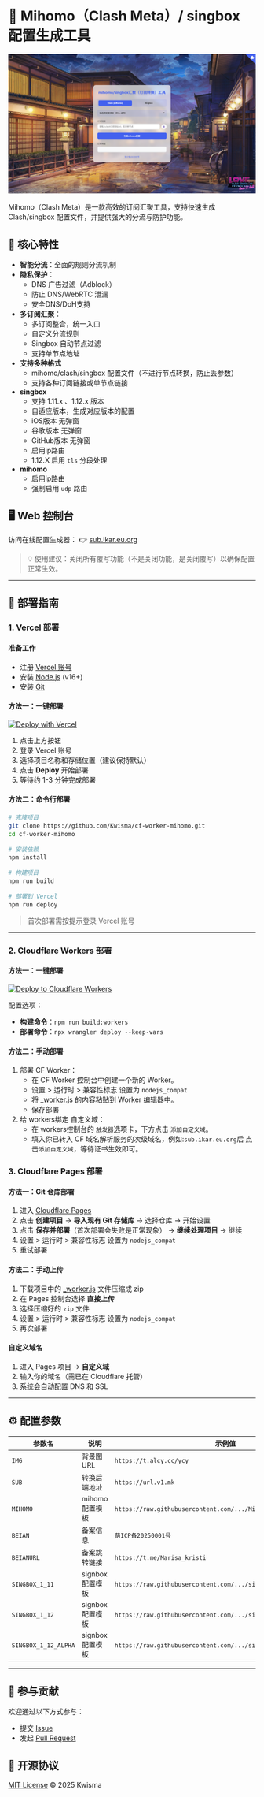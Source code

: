 # 🧰 Mihomo（Clash Meta）/ singbox 配置生成工具

![Mihomo Logo](./icon/icon.png)

Mihomo（Clash Meta）是一款高效的订阅汇聚工具，支持快速生成 Clash/singbox 配置文件，并提供强大的分流与防护功能。

## 🌟 核心特性
- **智能分流**：全面的规则分流机制
- **隐私保护**：
  - DNS 广告过滤（Adblock）
  - 防止 DNS/WebRTC 泄漏
  - 安全DNS/DoH支持
- **多订阅汇聚**：
  - 多订阅整合，统一入口
  - 自定义分流规则
  - Singbox 自动节点过滤
  - 支持单节点地址
- **支持多种格式**
  - mihomo/clash/singbox 配置文件（不进行节点转换，防止丢参数）
  - 支持各种订阅链接或单节点链接
- **singbox**
  - 支持 1.11.x 、1.12.x 版本
  - 自适应版本，生成对应版本的配置
  - iOS版本 无弹窗
  - 谷歌版本 无弹窗
  - GitHub版本 无弹窗
  - 启用ip路由
  - 1.12.X 启用 `tls` 分段处理
- **mihomo**
  - 启用ip路由
  - 强制启用 `udp` 路由

## 🖥 Web 控制台
访问在线配置生成器：
👉 [sub.ikar.eu.org](https://sub.ikar.eu.org)

> 💡 使用建议：关闭所有覆写功能（不是关闭功能，是关闭覆写）以确保配置正常生效。

---

## 🚀 部署指南

### 1. Vercel 部署

#### 准备工作
- 注册 [Vercel 账号](https://vercel.com/signup)
- 安装 [Node.js](https://nodejs.org/) (v16+)
- 安装 [Git](https://git-scm.com/)

#### 方法一：一键部署
[![Deploy with Vercel](https://vercel.com/button)](https://vercel.com/import/project?template=https://github.com/Kwisma/cf-worker-mihomo)

1. 点击上方按钮
2. 登录 Vercel 账号
3. 选择项目名称和存储位置（建议保持默认）
4. 点击 **Deploy** 开始部署
5. 等待约 1-3 分钟完成部署

#### 方法二：命令行部署
```bash
# 克隆项目
git clone https://github.com/Kwisma/cf-worker-mihomo.git
cd cf-worker-mihomo
```
```bash
# 安装依赖
npm install
```
```bash
# 构建项目
npm run build
```
```bash
# 部署到 Vercel
npm run deploy
```
> 首次部署需按提示登录 Vercel 账号

---

### 2. Cloudflare Workers 部署

#### 方法一：一键部署
[![Deploy to Cloudflare Workers](https://deploy.workers.cloudflare.com/button)](https://deploy.workers.cloudflare.com/?url=https://github.com/Kwisma/cf-worker-mihomo)

配置选项：
- **构建命令**：`npm run build:workers`
- **部署命令**：`npx wrangler deploy --keep-vars`

#### 方法二：手动部署
1. 部署 CF Worker：
   - 在 CF Worker 控制台中创建一个新的 Worker。
   - 设置 > 运行时 > 兼容性标志 设置为 `nodejs_compat`
   - 将 [_worker.js](./_worker.js) 的内容粘贴到 Worker 编辑器中。
   - 保存部署
2. 给 workers绑定 自定义域： 
   - 在 workers控制台的 `触发器`选项卡，下方点击 `添加自定义域`。
   - 填入你已转入 CF 域名解析服务的次级域名，例如:`sub.ikar.eu.org`后 点击`添加自定义域`，等待证书生效即可。

### 3. Cloudflare Pages 部署

#### 方法一：Git 仓库部署
1. 进入 [Cloudflare Pages](https://dash.cloudflare.com/?to=/:account/pages)
2. 点击 **创建项目** → **导入现有 Git 存储库** → 选择仓库 → 开始设置
3. 点击 **保存并部署**（首次部署会失败是正常现象） → **继续处理项目** → 继续
4. 设置 > 运行时 > 兼容性标志 设置为 `nodejs_compat`
5. 重试部署

#### 方法二：手动上传

1. 下载项目中的  [_worker.js](./_worker.js) 文件压缩成 zip 
2. 在 Pages 控制台选择 **直接上传**
3. 选择压缩好的 `zip` 文件
4. 设置 > 运行时 > 兼容性标志 设置为 `nodejs_compat`
5. 再次部署

#### 自定义域名
1. 进入 Pages 项目 → **自定义域**
2. 输入你的域名（需已在 Cloudflare 托管）
3. 系统会自动配置 DNS 和 SSL

---

## ⚙️ 配置参数
| 参数名       | 说明               | 示例值                                                          |
|--------------|--------------------|---------------------------------------------------------------|
| `IMG`        | 背景图 URL         | `https://t.alcy.cc/ycy`                                        |
| `SUB`        | 转换后端地址        | `https://url.v1.mk`                                            |
| `MIHOMO`     | mihomo配置模板           | `https://raw.githubusercontent.com/.../Mihomo_lite.yaml`       |
| `BEIAN`      | 备案信息           | `萌ICP备20250001号`                                             |
| `BEIANURL`   | 备案跳转链接        | `https://t.me/Marisa_kristi`                                   |
| `SINGBOX_1_11` | signbox配置模板 | `https://raw.githubusercontent.com/.../singbox_1.11.X.json`|
| `SINGBOX_1_12` | signbox配置模板 | `https://raw.githubusercontent.com/.../singbox_1.12.X.json`|
| `SINGBOX_1_12_ALPHA` | signbox配置模板 | `https://raw.githubusercontent.com/.../singbox_1.12.X.alpha.json`|
---

## 🤝 参与贡献
欢迎通过以下方式参与：
- 提交 [Issue](https://github.com/Kwisma/cf-worker-mihomo/issues)
- 发起 [Pull Request](https://github.com/Kwisma/cf-worker-mihomo/pulls)

## 📜 开源协议
[MIT License](LICENSE) © 2025 Kwisma